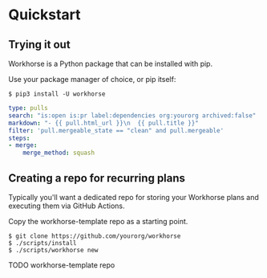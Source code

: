 # Quickstart

## Trying it out

Workhorse is a Python package that can be installed with pip.

Use your package manager of choice, or pip itself:

```console
$ pip3 install -U workhorse
```

```yaml
type: pulls
search: "is:open is:pr label:dependencies org:yourorg archived:false"
markdown: "- {{ pull.html_url }}\n  {{ pull.title }}"
filter: 'pull.mergeable_state == "clean" and pull.mergeable'
steps:
- merge:
    merge_method: squash
```

## Creating a repo for recurring plans

Typically you'll want a dedicated repo for storing your Workhorse plans and executing them via GitHub Actions.

Copy the workhorse-template repo as a starting point.

```console
$ git clone https://github.com/yourorg/workhorse
$ ./scripts/install
$ ./scripts/workhorse new
```

TODO workhorse-template repo

##
